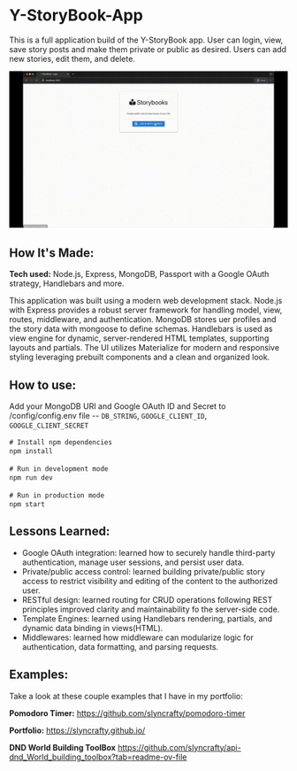 # Y-StoryBook-App

This is a full application build of the Y-StoryBook app. User can login, view, save story posts and make them private or public as desired. Users can add new stories, edit them, and delete.

![App demo](https://github.com/slyncrafty/slyncrafty.github.io/blob/main/images/demo2.gif?raw=true)

## How It's Made:

**Tech used:** Node.js, Express, MongoDB, Passport with a Google OAuth strategy, Handlebars and more.

This application was built using a modern web development stack. Node.js with Express provides a robust server framework for handling model, view, routes, middleware, and authentication. MongoDB stores uer profiles and the story data with mongoose to define schemas. Handlebars is used as view engine for dynamic, server-rendered HTML templates, supporting layouts and partials.
The UI utilizes Materialize for modern and responsive styling leveraging prebuilt components and a clean and organized look.

## How to use:

Add your MongoDB URI and Google OAuth ID and Secret to /config/config.env file -- `DB_STRING`, `GOOGLE_CLIENT_ID`, `GOOGLE_CLIENT_SECRET`

```
# Install npm dependencies
npm install

# Run in development mode
npm run dev

# Run in production mode
npm start
```

## Lessons Learned:

- Google OAuth integration: learned how to securely handle third-party authentication, manage user sessions, and persist user data.
- Private/public access control: learned building private/public story access to restrict visibility and editing of the content to the authorized user.
- RESTful design: learned routing for CRUD operations following REST principles improved clarity and maintainability fo the server-side code.
- Template Engines: learned using Handlebars rendering, partials, and dynamic data binding in views(HTML).
- Middlewares: learned how middleware can modularize logic for authentication, data formatting, and parsing requests.

## Examples:

Take a look at these couple examples that I have in my portfolio:

**Pomodoro Timer:** https://github.com/slyncrafty/pomodoro-timer

**Portfolio:** https://slyncrafty.github.io/

**DND World Building ToolBox** https://github.com/slyncrafty/api-dnd_World_building_toolbox?tab=readme-ov-file
